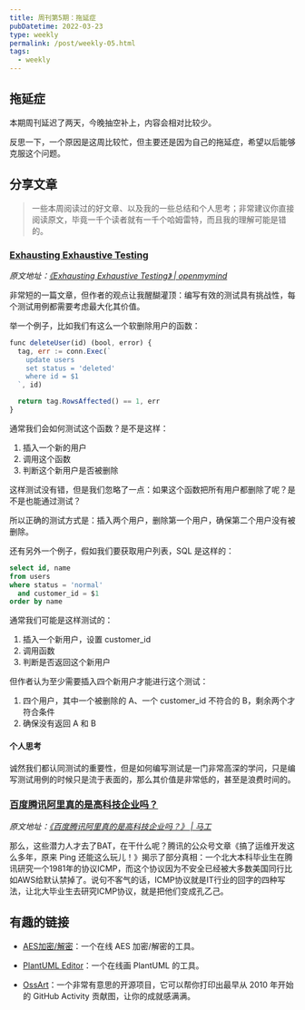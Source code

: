```yaml
---
title: 周刊第5期：拖延症
pubDatetime: 2022-03-23
type: weekly
permalink: /post/weekly-05.html
tags: 
  - weekly
---
```


## 拖延症

本期周刊延迟了两天，今晚抽空补上，内容会相对比较少。

反思一下，一个原因是这周比较忙，但主要还是因为自己的拖延症，希望以后能够克服这个问题。

## 分享文章

> 一些本周阅读过的好文章、以及我的一些总结和个人思考；非常建议你直接阅读原文，毕竟一千个读者就有一千个哈姆雷特，而且我的理解可能是错的。

### [Exhausting Exhaustive Testing](https://www.openmymind.net/Exhausting-Exhaustive-Testing/)

*原文地址：[《Exhausting Exhaustive Testing》 | openmymind](https://www.openmymind.net/Exhausting-Exhaustive-Testing/)*

非常短的一篇文章，但作者的观点让我醒醐灌顶：编写有效的测试具有挑战性，每个测试用例都需要考虑最大化其价值。

举一个例子，比如我们有这么一个软删除用户的函数：

```jsx
func deleteUser(id) (bool, error) {
  tag, err := conn.Exec(`
    update users
    set status = 'deleted'
    where id = $1
  `, id)

  return tag.RowsAffected() == 1, err
}
```

通常我们会如何测试这个函数？是不是这样：

1. 插入一个新的用户
2. 调用这个函数
3. 判断这个新用户是否被删除

这样测试没有错，但是我们忽略了一点：如果这个函数把所有用户都删除了呢？是不是也能通过测试？

所以正确的测试方式是：插入两个用户，删除第一个用户，确保第二个用户没有被删除。

还有另外一个例子，假如我们要获取用户列表，SQL 是这样的：

```sql
select id, name
from users
where status = 'normal'
  and customer_id = $1
order by name
```

通常我们可能是这样测试的：

1. 插入一个新用户，设置 customer_id
2. 调用函数
3. 判断是否返回这个新用户

但作者认为至少需要插入四个新用户才能进行这个测试：

1. 四个用户，其中一个被删除的 A、一个 customer_id 不符合的 B，剩余两个才符合条件
2. 确保没有返回 A 和 B

#### 个人思考

诚然我们都认同测试的重要性，但是如何编写测试是一门非常高深的学问，只是编写测试用例的时候只是流于表面的，那么其价值是非常低的，甚至是浪费时间的。




### [百度腾讯阿里真的是高科技企业吗？](https://mp.weixin.qq.com/s/JseMDsqTDKfIepmFj3u55w)

*原文地址：[《百度腾讯阿里真的是高科技企业吗？》 | 马工](https://mp.weixin.qq.com/s/JseMDsqTDKfIepmFj3u55w)*

那么，这些潜力人才去了BAT，在干什么呢？腾讯的公众号文章《搞了运维开发这么多年，原来 Ping 还能这么玩儿！》揭示了部分真相：一个北大本科毕业生在腾讯研究一个1981年的协议ICMP，而这个协议因为不安全已经被大多数美国同行比如AWS给默认禁掉了。说句不客气的话，ICMP协议就是IT行业的回字的四种写法，让北大毕业生去研究ICMP协议，就是把他们变成孔乙己。

## 有趣的链接

- [AES加密/解密](https://oktools.net/aes)：一个在线 AES 加密/解密的工具。

- [PlantUML Editor](https://plantuml-editor.kkeisuke.dev/)：一个在线画 PlantUML 的工具。

- [OssArt](https://getoss.art/)：一个非常有意思的开源项目，它可以帮你打印出最早从 2010 年开始的 GitHub Activity 贡献图，让你的成就感满满。
